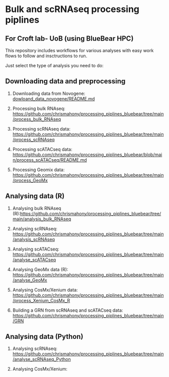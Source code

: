 # Bulk and scRNAseq processing piplines


## For Croft lab- UoB (using BlueBear HPC)

This repository includes workflows for various analyses with easy work flows to follow and insctructions to run.

Just select the type of analysis you need to do:




## Downloading data and preprocessing

1. Downloading data from Novogene: [dowloand_data_novogene/README.md](https://github.com/chrismahony/processing_piplines_bluebear/tree/main/dowloand_data_novogene)



2. Processing bulk RNAseq: https://github.com/chrismahony/processing_piplines_bluebear/tree/main/process_bulk_RNAseq



3. Processing scRNAseq data: https://github.com/chrismahony/processing_piplines_bluebear/tree/main/process_scRNAseq



4. Processing scATACseq data: https://github.com/chrismahony/processing_piplines_bluebear/blob/main/process_scATACseq/README.md


5. Processing Geomix data: https://github.com/chrismahony/processing_piplines_bluebear/tree/main/process_GeoMx



## Analysing data (R)

1. Analysing bulk RNAseq (R):https://github.com/chrismahony/processing_piplines_bluebear/tree/main/analysis_bulk_RNAseq

 

2. Analysing scRNAseq: https://github.com/chrismahony/processing_piplines_bluebear/tree/main/analysis_scRNAseq



3. Analysing scATACseq: https://github.com/chrismahony/processing_piplines_bluebear/tree/main/analyse_scATACseq



4. Analysing GeoMx data (R):  https://github.com/chrismahony/processing_piplines_bluebear/tree/main/analyse_GeoMx



5. Analysing CosMx/Xenium data: https://github.com/chrismahony/processing_piplines_bluebear/tree/main/process_Xenium_CosMx_R



6. Building a GRN from scRNAseq and scATACseq data: https://github.com/chrismahony/processing_piplines_bluebear/tree/main/GRN




## Analysing data (Python)

1. Analysing scRNAseq: https://github.com/chrismahony/processing_piplines_bluebear/tree/main/analyse_scRNAseq_Python

2. Analysing CosMx/Xenium: 

